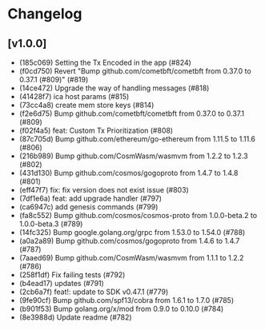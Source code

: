# Changelog

## [v1.0.0]
* (185c069) Setting the Tx Encoded in the app  (#824)
* (f0cd750) Revert "Bump github.com/cometbft/cometbft from 0.37.0 to 0.37.1  (#809)" (#819)
* (14ce472) Upgrade the way of handling messages  (#818)
* (41428f7) ica host params  (#815)
* (73cc4a8) create mem store keys  (#814)
* (f2e6d75) Bump github.com/cometbft/cometbft from 0.37.0 to 0.37.1  (#809)
* (f02f4a5) feat: Custom Tx Prioritization  (#808)
* (87c705d) Bump github.com/ethereum/go-ethereum from 1.11.5 to 1.11.6  (#806)
* (216b989) Bump github.com/CosmWasm/wasmvm from 1.2.2 to 1.2.3  (#802)
* (431d130) Bump github.com/cosmos/gogoproto from 1.4.7 to 1.4.8  (#801)
* (eff47f7) fix: fix version does not exist issue  (#803)
* (7df1e6a) feat: add upgrade handler  (#797)
* (ca6947c) add genesis commands  (#799)
* (fa8c552) Bump github.com/cosmos/cosmos-proto from 1.0.0-beta.2 to 1.0.0-beta.3  (#789)
* (14fc325) Bump google.golang.org/grpc from 1.53.0 to 1.54.0  (#788)
* (a0a2a89) Bump github.com/cosmos/gogoproto from 1.4.6 to 1.4.7  (#787)
* (7aaed69) Bump github.com/CosmWasm/wasmvm from 1.1.1 to 1.2.2  (#786)
* (258f1df) Fix failing tests  (#792)
* (b4ead17) updates  (#791)
* (2cb6a7f) feat!: update to SDK v0.47.1  (#779)
* (9fe90cf) Bump github.com/spf13/cobra from 1.6.1 to 1.7.0  (#785)
* (b901f53) Bump golang.org/x/mod from 0.9.0 to 0.10.0  (#784)
* (8e3988d) Update readme  (#782)
